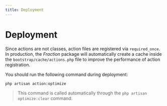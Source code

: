 ```yaml
---
title: Deployment
---
```


# Deployment

Since actions are not classes, action files are registered via `required_once`. In production, the _Fraction_ package will automatically create a cache inside the `bootstrap/cache/actions.php` file to improve the performance of action registration.

You should run the following command during deployment:

```bash
php artisan action:optimize
```

> This command is called automatically through the `php artisan optimize:clear` command.
